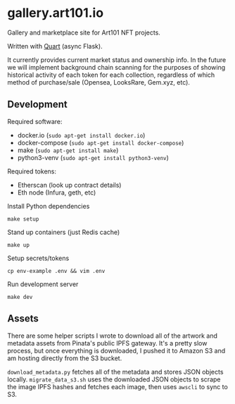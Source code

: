# gallery.art101.io

Gallery and marketplace site for Art101 NFT projects.

Written with [Quart](https://pgjones.gitlab.io/quart/index.html) (async Flask).

It currently provides current market status and ownership info. In the future we will implement background chain scanning for the purposes of showing historical activity of each token for each collection, regardless of which method of purchase/sale (Opensea, LooksRare, Gem.xyz, etc).

## Development

Required software:
* docker.io (`sudo apt-get install docker.io`)
* docker-compose (`sudo apt-get install docker-compose`)
* make (`sudo apt-get install make`)
* python3-venv (`sudo apt-get install python3-venv`)

Required tokens:
* Etherscan (look up contract details)
* Eth node (Infura, geth, etc)

Install Python dependencies

`make setup`

Stand up containers (just Redis cache)

`make up`

Setup secrets/tokens

`cp env-example .env && vim .env`

Run development server

`make dev`

## Assets

There are some helper scripts I wrote to download all of the artwork and metadata assets from Pinata's public IPFS gateway. It's a pretty slow process, but once everything is downloaded, I pushed it to Amazon S3 and am hosting directly from the S3 bucket.

`download_metadata.py` fetches all of the metadata and stores JSON objects locally.
`migrate_data_s3.sh` uses the downloaded JSON objects to scrape the image IPFS hashes and fetches each image, then uses `awscli` to sync to S3.
